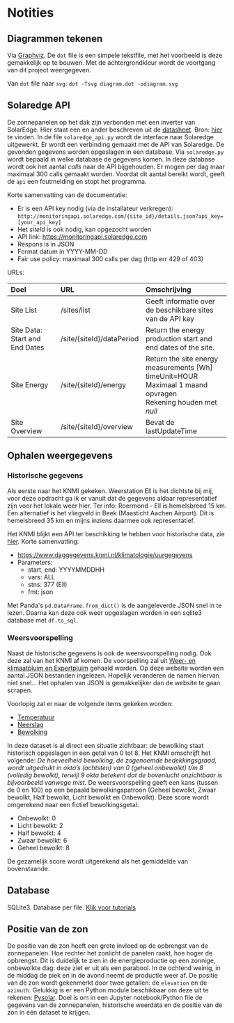 # Notities

## Diagrammen tekenen

Via [Graphviz](https://graphviz.org/Gallery/directed/datastruct.html). De `dot` file is een simpele tekstfile, met het voorbeeld is deze gemakkelijk op te bouwen. Met de achtergrondkleur wordt de voortgang van dit project weergegeven.

Van `dot` file naar `svg`: `dot -Tsvg diagram.dot -odiagram.svg`

## Solaredge API

De zonnepanelen op het dak zijn verbonden met een inverter van SolarEdge. Hier staat een en ander beschreven uit de [datasheet](documentatie/se_monitoring_api.pdf). Bron: [hier](https://www.solaredge.com/sites/default/files/se_monitoring_api.pdf) te vinden.
In de file `solaredge_api.py` wordt de interface naar Solaredge uitgewerkt. Er wordt een verbinding gemaakt met de API van Solaredge. De gevonden gegevens worden opgeslagen in een database. Via `solaredge.py` wordt bepaald in welke database de gegevens komen. In deze database wordt ook het aantal _calls_ naar de API bijgehouden. Er mogen per dag maar maximaal 300 calls gemaakt worden. Voordat dit aantal bereikt wordt, geeft de `api` een foutmelding en stopt het programma. 

Korte samenvatting van de documentatie:
- Er is een API key nodig (via de installateur verkregen): `http://monitoringapi.solaredge.com/{site_id}/details.json?api_key=[your_api_key]`
- Het _siteId_ is ook nodig, kan opgezocht worden
- API link: https://monitoringapi.solaredge.com
- Respons is in JSON
- Format datum in YYYY-MM-DD
- Fair use policy: maximaal 300 calls per dag (http err 429 of 403)

URLs:

| Doel | URL | Omschrijving |
| :--- | :--- | :--- |
| Site List | /sites/list | Geeft informatie over de beschikbare sites van de API key  |
| Site Data: Start and End Dates | /site/{siteId}/dataPeriod | Return the energy production start and end dates of the site. |
| Site Energy | /site/{siteId}/energy | Return the site energy measurements \[Wh\]<br>timeUnit=HOUR<br>Maximaal 1 maand opvragen<br>Rekening houden met _null_ |
| Site Overview | /site/{siteId}/overview | Bevat de lastUpdateTime |


## Ophalen weergegevens

### Historische gegevens

Als eerste naar het KNMI gekeken. Weerstation Ell is het dichtste bij mij, voor deze opdracht ga ik er vanuit dat de gegevens aldaar representatief zijn voor het lokale weer hier. Ter info: Roermond - Ell is hemelsbreed 15 km. Een alternatief is het vliegveld in Beek (Maasticht Aachen Airport). Dit is hemelsbreed 35 km en mijns inziens daarmee ook representatief.

Het KNMI blijkt een API ter beschikking te hebben voor historische data, zie [hier](https://www.knmi.nl/kennis-en-datacentrum/achtergrond/data-ophalen-vanuit-een-script). Korte samenvatting:

- https://www.daggegevens.knmi.nl/klimatologie/uurgegevens
- Parameters:
  - start, end: YYYYMMDDHH
  - vars: ALL
  - stns: 377 (Ell)
  - fmt: json

Met Panda's `pd.DataFrame.from_dict()` is de aangeleverde JSON snel in te lezen. Daarna kan deze ook weer opgeslagen worden in een sqlite3 database met `df.to_sql`.


### Weersvoorspelling

Naast de historische gegevens is ook de weersvoorspelling nodig. Ook deze zal van het KNMI af komen. De voorspelling zal uit [Weer- en klimaatpluim en Expertpluim](https://www.knmi.nl/nederland-nu/weer/waarschuwingen-en-verwachtingen/weer-en-klimaatpluim) gehaald worden. Op deze website worden een aantal JSON bestanden ingelezen. Hopelijk veranderen de namen hiervan niet snel... Het ophalen van JSON is gemakkelijker dan de website te gaan scrapen.

Voorlopig zal er naar de volgende items gekeken worden:
- [Temperatuur](https://cdn.knmi.nl/knmi/json/page/weer/waarschuwingen_verwachtingen/ensemble/iPluim/380_Expert_99999.json)
- [Neerslag](https://cdn.knmi.nl/knmi/json/page/weer/waarschuwingen_verwachtingen/ensemble/iPluim/380_Expert_13021.json)
- [Bewolking](https://cdn.knmi.nl/knmi/json/page/weer/waarschuwingen_verwachtingen/ensemble/iPluim/380_Expert_20010.json)

In deze dataset is al direct een situatie zichtbaar: de bewolking staat historisch opgeslagen in een getal van 0 tot 8. Het KNMI omschrijft het volgende: _De hoeveelheid bewolking, de zogenoemde bedekkingsgraad, wordt uitgedrukt in okta’s (achtsten) van 0 (geheel onbewolkt) t/m 8 (volledig bewolkt), terwijl 9 okta betekent dat de bovenlucht onzichtbaar is bijvoorbeeld vanwege mist._ De weersvoorspelling geeft een kans (tussen de 0 en 100) op een bepaald bewolkingspatroon (Geheel bewolkt, Zwaar bewolkt, Half bewolkt, Licht bewolkt en Onbewolkt). Deze score wordt omgerekend naar een fictief bewolkingsgetal: 

- Onbewolkt: 0
- Licht bewolkt: 2
- Half bewolkt: 4
- Zwaar bewolkt: 6
- Geheel bewolkt: 8

De gezamelijk score wordt uitgerekend als het gemiddelde van bovenstaande.


## Database

SQLite3. Database per file. [Klik voor tutorials](https://www.sqlitetutorial.net/sqlite-python/sqlite-python-select/)


## Positie van de zon

De positie van de zon heeft een grote invloed op de opbrengst van de zonnepanelen. Hoe rechter het zonlicht de panelen raakt, hoe hoger de opbrengst. Dit is duidelijk te zien in de energieproductie op een zonnige, onbewolkte dag: deze ziet er uit als een parabool. In de ochtend weinig, in de middag de piek en in de avond neemt de productie weer af. De positie van de zon wordt gekenmerkt door twee getallen: de `elevation` en de `azimuth`. Gelukkig is er een Python module beschikbaar om deze uit te rekenen: [Pysolar](https://pysolar.readthedocs.io/en/latest/#). Doel is om in een Jupyter notebook/Python file de gegevens van de zonnepanelen, historische weerdata en de positie van de zon in één dataset te krijgen. 

